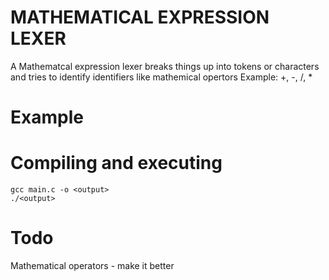 # MATHEMATICAL EXPRESSION LEXER
A Mathematcal expression lexer breaks things up into tokens or characters and tries to identify identifiers like mathemical opertors Example: +, -, /, *

# Example

# Compiling and executing
```
gcc main.c -o <output>
./<output>
```

# Todo
Mathematical operators - make it better
